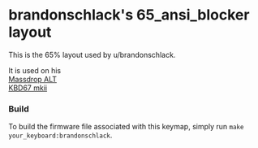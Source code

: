 # brandonschlack's 65_ansi_blocker layout

This is the 65% layout used by u/brandonschlack.

It is used on his   
[Massdrop ALT](https://github.com/qmk/qmk_firmware/tree/master/keyboards/massdrop/alt)     
[KBD67 mkii](https://github.com/qmk/qmk_firmware/tree/master/keyboards/kbdfans/kbd67/mkiirgb)  

### Build
To build the firmware file associated with this keymap, simply run `make your_keyboard:brandonschlack`.
